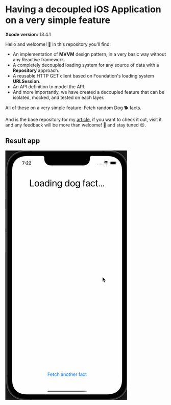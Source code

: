 # Having a decoupled iOS Application on a very simple feature

**Xcode version:** 13.4.1

Hello and welcome! 👋 In this repository you'll find:

- An implementation of **MVVM** design pattern, in a very basic way without any Reactive framework.
- A completely decoupled loading system for any source of data with a **Repository** approach.
- A reusable HTTP GET client based on Foundation's loading system **URLSession**.
- An API definition to model the API.
- And more importantly, we have created a decoupled feature that can be isolated, mocked, and tested on each layer.

All of these on a very simple feature: Fetch random Dog 🐕 facts.

And is the base repository for my [article](https://medium.com/@wil.barriost/ios-clean-architecture-my-way-on-a-very-simple-feature-mvvm-repository-urlsession-swift-678cfe4301f0), if you want to check it out, visit it and any feedback will be more than welcome! 🙌 and stay tuned 😉.

## Result app

![Dog facts app](./gif/DOG_FACTS.gif)
